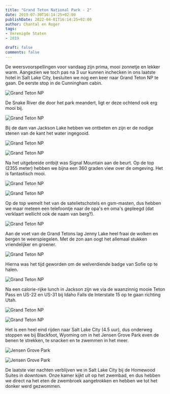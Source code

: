 ```yaml
---
title: "Grand Teton National Park - 2"
date: 2019-07-30T16:14:25+02:00
publishDate: 2022-04-01T16:14:25+02:00
author: Chantal en Roger
tags:
- Verenigde Staten
- 2019

draft: false
comments: false
---
```


De weersvoorspellingen voor vandaag zijn prima, mooi zonnetje en lekker warm. Aangezien we toch pas na 3 uur kunnen inchecken in ons laatste hotel in Salt Lake City, besluiten we nog een keer naar Grand Teton NP te gaan. De eerste stop in de Cunningham cabin.

![Grand Teton NP](./images/IMG_6526.JPG)

De Snake River die door het park meandert, ligt er deze ochtend ook erg mooi bij.

![Grand Teton NP](./images/P1032226.JPG)

Bij de dam van Jackson Lake hebben we ontbeten en zijn er de nodige stenen van de kant het water ingegooid.

![Grand Teton NP](./images/IMG_6532.JPG)

![Grand Teton NP](./images/IMG_8045.JPG)

Na het uitgebreide ontbijt was Signal Mountain aan de beurt. Op de top (2355 meter) hebben we bijna een 360 graden view over de omgeving. Het is fantastisch mooi.

![Grand Teton NP](./images/IMG_8046.JPG)

![Grand Teton NP](./images/P1032265.JPG)

Op de top wemelt het van de satelietschotels en gsm-masten, dus hebben we maar meteen een telefoontje naar de opa's en oma's gepleegd (dat verklaart wellicht ook de naam van berg?).

![Grand Teton NP](./images/P1032276.JPG)

Aan de voet van de Grand Tetons lag Jenny Lake heel fraai de wolken en bergen te weerspiegelen. Met de zon aan oogt het allemaal stukken vriendelijker en groener.

![Grand Teton NP](./images/IMG_8064.jpg)

Hierna was het tijd geworden om de welverdiende badge van Sofie op te halen.

![Grand Teton NP](./images/IMG_6538.JPG)

Na een calorie-rijke lunch in Jackson zijn we via de waanzinnig mooie Teton Pass en US-22 en US-31 bij Idaho Falls de Interstate 15 op te gaan richting Utah.

![Grand Teton NP](./images/IMG_8077.JPG)

![Grand Teton NP](./images/IMG_8078.JPG)

Het is een heel eind rijden naar Salt Lake City (4.5 uur), dus onderweg stoppen we bij Blackfoot, Wyoming om in het Jensen Grove Park even de benen te strekken, te snacken en te zwemmen in het meer.

![Jensen Grove Park](./images/IMG_6548.JPG)

![Jensen Grove Park](./images/IMG_6542.JPG)

De laatste vier nachten verblijven we in Salt Lake City bij de Homewood Suites in downtown. Onze kamer kijkt uit op het zwembad, en dus hebben we direct na het eten de zwembroek aangetrokken en hebben we tot het donker werd gezwommen.
